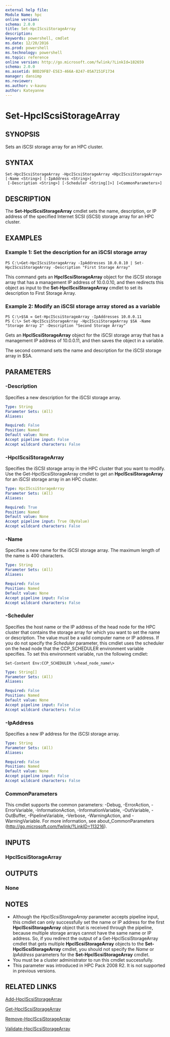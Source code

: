 ```yaml
---
external help file:
Module Name: hpc
online version:
schema: 2.0.0
title: Set-HpcIScsiStorageArray
description:
keywords: powershell, cmdlet
ms.date: 12/20/2016
ms.prod: powershell
ms.technology: powershell
ms.topic: reference
online version: http://go.microsoft.com/fwlink/?LinkId=182659
schema: 2.0.0
ms.assetid: B0D29FB7-E5E3-466A-8247-05A7151F1734
manager: dansimp
ms.reviewer:
ms.author: v-kaunu
author: Kateyanne
---
```


# Set-HpcIScsiStorageArray

## SYNOPSIS
Sets an iSCSI storage array for an HPC cluster.

## SYNTAX

```
Set-HpcIScsiStorageArray -HpcIScsiStorageArray <HpcIScsiStorageArray> [-Name <String>] [-IpAddress <String>]
 [-Description <String>] [-Scheduler <String[]>] [<CommonParameters>]
```

## DESCRIPTION
The **Set-HpcIScsiStorageArray** cmdlet sets the name, description, or IP address of the specified Internet SCSI (iSCSI) storage array for an HPC cluster.

## EXAMPLES

### Example 1: Set the description for an iSCSI storage array
```
PS C:\>Get-HpcIScsiStorageArray -IpAddresses 10.0.0.10 | Set-HpcIScsiStorageArray -Description "First Storage Array"
```

This command gets an **HpcIScsiStorageArray** object for the iSCSI storage array that has a management IP address of 10.0.0.10, and then redirects this object as input to the **Set-HpcIScsiStorageArray** cmdlet to set its description to First Storage Array.

### Example 2: Modify an iSCSI storage array stored as a variable
```
PS C:\>$SA = Get-HpcIScsiStorageArray -IpAddresses 10.0.0.11
PS C:\> Set-HpcIScsiStorageArray -HpcIScsiStorageArray $SA -Name "Storage Array 2" -Description "Second Storage Array"
```

Gets an **HpcIScsiStorageArray** object for the iSCSI storage array that has a management IP address of 10.0.0.11, and then saves the object in a variable.

The second command sets the name and description for the iSCSI storage array in $SA.

## PARAMETERS

### -Description
Specifies a new description for the iSCSI storage array.

```yaml
Type: String
Parameter Sets: (All)
Aliases:

Required: False
Position: Named
Default value: None
Accept pipeline input: False
Accept wildcard characters: False
```

### -HpcIScsiStorageArray
Specifies the iSCSI storage array in the HPC cluster that you want to modify.
Use the Get-HpcIScsiStorageArray cmdlet to get an **HpcIScsiStorageArray** for an iSCSI storage array in an HPC cluster.

```yaml
Type: HpcIScsiStorageArray
Parameter Sets: (All)
Aliases:

Required: True
Position: Named
Default value: None
Accept pipeline input: True (ByValue)
Accept wildcard characters: False
```

### -Name
Specifies a new name for the iSCSI storage array.
The maximum length of the name is 400 characters.

```yaml
Type: String
Parameter Sets: (All)
Aliases:

Required: False
Position: Named
Default value: None
Accept pipeline input: False
Accept wildcard characters: False
```

### -Scheduler
Specifies the host name or the IP address of the head node for the HPC cluster that contains the storage array for which you want to set the name or description.
The value must be a valid computer name or IP address.
If you do not specify the *Scheduler* parameter, this cmdlet uses the scheduler on the head node that the CCP_SCHEDULER environment variable specifies.
To set this environment variable, run the following cmdlet:

`Set-Content Env:CCP_SCHEDULER \<head_node_name\>`

```yaml
Type: String[]
Parameter Sets: (All)
Aliases:

Required: False
Position: Named
Default value: None
Accept pipeline input: False
Accept wildcard characters: False
```

### -IpAddress
Specifies a new IP address for the iSCSI storage array.

```yaml
Type: String
Parameter Sets: (All)
Aliases:

Required: False
Position: Named
Default value: None
Accept pipeline input: False
Accept wildcard characters: False
```

### CommonParameters
This cmdlet supports the common parameters: -Debug, -ErrorAction, -ErrorVariable, -InformationAction, -InformationVariable, -OutVariable, -OutBuffer, -PipelineVariable, -Verbose, -WarningAction, and -WarningVariable. For more information, see about_CommonParameters (http://go.microsoft.com/fwlink/?LinkID=113216).

## INPUTS

### HpcIScsiStorageArray

## OUTPUTS

### None

## NOTES
* Although the *HpcIScsiStorageArray* parameter accepts pipeline input, this cmdlet can only successfully set the name or IP address for the first **HpcIScsiStorageArray** object that is received through the pipeline, because multiple storage arrays cannot have the same name or IP address. So, if you redirect the output of a Get-HpcIScsiStorageArray cmdlet that gets multiple **HpcIScsiStorageArray** objects to the **Set-HpcIScsiStorageArray** cmdlet, you should not specify the *Name* or *IpAddress* parameters for the **Set-HpcIScsiStorageArray** cmdlet.
* You must be a cluster administrator to run this cmdlet successfully.
* This parameter was introduced in HPC Pack 2008 R2. It is not supported in previous versions.

## RELATED LINKS

[Add-HpcIScsiStorageArray](./Add-HpcIScsiStorageArray.md)

[Get-HpcIScsiStorageArray](./Get-HpcIScsiStorageArray.md)

[Remove-HpcIScsiStorageArray](./Remove-HpcIScsiStorageArray.md)

[Validate-HpcIScsiStorageArray](./Validate-HpcIScsiStorageArray.md)
